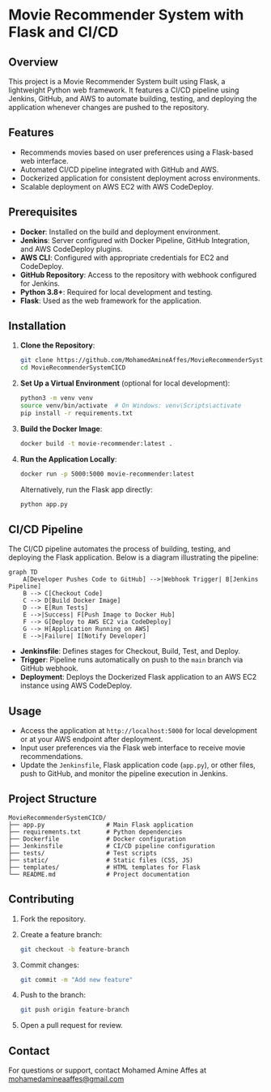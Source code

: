 # Movie Recommender System with Flask and CI/CD

## Overview

This project is a Movie Recommender System built using Flask, a lightweight Python web framework. It features a CI/CD pipeline using Jenkins, GitHub, and AWS to automate building, testing, and deploying the application whenever changes are pushed to the repository.

## Features

- Recommends movies based on user preferences using a Flask-based web interface.
- Automated CI/CD pipeline integrated with GitHub and AWS.
- Dockerized application for consistent deployment across environments.
- Scalable deployment on AWS EC2 with AWS CodeDeploy.

## Prerequisites

- **Docker**: Installed on the build and deployment environment.
- **Jenkins**: Server configured with Docker Pipeline, GitHub Integration, and AWS CodeDeploy plugins.
- **AWS CLI**: Configured with appropriate credentials for EC2 and CodeDeploy.
- **GitHub Repository**: Access to the repository with webhook configured for Jenkins.
- **Python 3.8+**: Required for local development and testing.
- **Flask**: Used as the web framework for the application.

## Installation

1. **Clone the Repository**:

   ```bash
   git clone https://github.com/MohamedAmineAffes/MovieRecommenderSystemCICD.git
   cd MovieRecommenderSystemCICD
   ```
2. **Set Up a Virtual Environment** (optional for local development):

   ```bash
   python3 -m venv venv
   source venv/bin/activate  # On Windows: venv\Scripts\activate
   pip install -r requirements.txt
   ```
3. **Build the Docker Image**:

   ```bash
   docker build -t movie-recommender:latest .
   ```
4. **Run the Application Locally**:

   ```bash
   docker run -p 5000:5000 movie-recommender:latest
   ```

   Alternatively, run the Flask app directly:

   ```bash
   python app.py
   ```

## CI/CD Pipeline

The CI/CD pipeline automates the process of building, testing, and deploying the Flask application. Below is a diagram illustrating the pipeline:

```mermaid
graph TD
    A[Developer Pushes Code to GitHub] -->|Webhook Trigger| B[Jenkins Pipeline]
    B --> C[Checkout Code]
    C --> D[Build Docker Image]
    D --> E[Run Tests]
    E -->|Success| F[Push Image to Docker Hub]
    F --> G[Deploy to AWS EC2 via CodeDeploy]
    G --> H[Application Running on AWS]
    E -->|Failure| I[Notify Developer]
```

- **Jenkinsfile**: Defines stages for Checkout, Build, Test, and Deploy.
- **Trigger**: Pipeline runs automatically on push to the `main` branch via GitHub webhook.
- **Deployment**: Deploys the Dockerized Flask application to an AWS EC2 instance using AWS CodeDeploy.

## Usage

- Access the application at `http://localhost:5000` for local development or at your AWS endpoint after deployment.
- Input user preferences via the Flask web interface to receive movie recommendations.
- Update the `Jenkinsfile`, Flask application code (`app.py`), or other files, push to GitHub, and monitor the pipeline execution in Jenkins.

## Project Structure

```plaintext
MovieRecommenderSystemCICD/
├── app.py                 # Main Flask application
├── requirements.txt       # Python dependencies
├── Dockerfile             # Docker configuration
├── Jenkinsfile            # CI/CD pipeline configuration
├── tests/                 # Test scripts
├── static/                # Static files (CSS, JS)
├── templates/             # HTML templates for Flask
└── README.md              # Project documentation
```

## Contributing

1. Fork the repository.
2. Create a feature branch:

   ```bash
   git checkout -b feature-branch
   ```
3. Commit changes:

   ```bash
   git commit -m "Add new feature"
   ```
4. Push to the branch:

   ```bash
   git push origin feature-branch
   ```
5. Open a pull request for review.

## Contact

For questions or support, contact Mohamed Amine Affes at mohamedamineaaffes@gmail.com